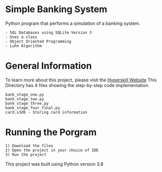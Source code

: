 # Simple Banking System

Python program that performs a simulation of a banking system.
```
- SQL Databases using SQLite Version 3
- Uses a class
- Object Oriented Programming
- Luhn Algorithm
```
# General Information
To learn more about this project, please visit the [Hyperskill Website](https://hyperskill.org/projects/109?track=2)
This Directory has 4 files showing the step-by-step code implementation.
```
bank_stage_one.py
bank_stage_two.py
bank_stage_three.py
bank_stage_four_final.py
card.s3db - Storing card information
```
# Running the Porgram
```
1) Download the files
2) Open the project in your choice of IDE 
3) Run the project
```
This project was built using Python version 3.8
